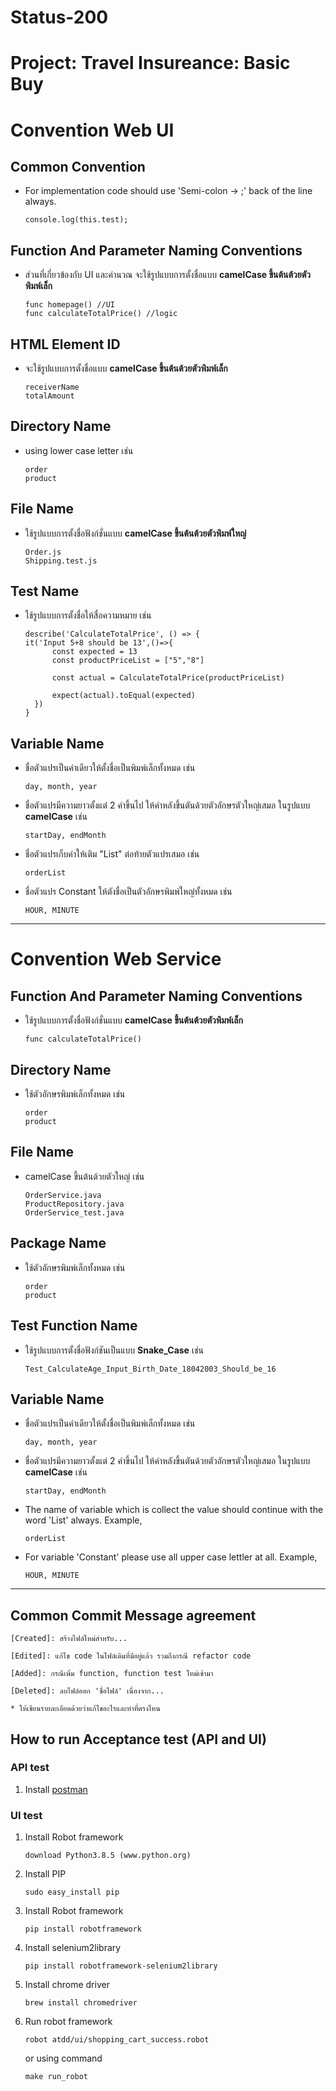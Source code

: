 # Status-200

# Project: Travel Insureance: Basic Buy

# Convention Web UI

## Common Convention

- For implementation code should use 'Semi-colon -> ;' back of the line always.
  
  ```
  console.log(this.test);
  ```

## Function And Parameter Naming Conventions

- ส่วนที่เกี่ยวข้องกับ UI และคำนวณ จะใช้รูปแบบการตั้งชื่อแบบ **camelCase ขึ้นต้นต้วยตัวพิมพ์เล็ก**
  
  ```
  func homepage() //UI
  func calculateTotalPrice() //logic
  ```

## HTML Element ID

- จะใช้รูปแบบการตั้งชื่อแบบ **camelCase ขึ้นต้นต้วยตัวพิมพ์เล็ก**
  
  ```
  receiverName
  totalAmount
  ```

## Directory Name

- using lower case letter เช่น
  
  ```
  order
  product
  ```

## File Name

- ใช้รูปแบบการตั้งชื่อฟังก์ชั่นแบบ **camelCase ขึ้นต้นต้วยตัวพิมพ์ใหญ่**
  
  ```
  Order.js
  Shipping.test.js
  ```

## Test Name

- ใช้รูปแบบการตั้งชื่อให้สื่อความหมาย เช่น
  
  ```
  describe('CalculateTotalPrice', () => {
  it('Input 5+8 should be 13',()=>{
        const expected = 13
        const productPriceList = ["5","8"]
  
        const actual = CalculateTotalPrice(productPriceList)
  
        expect(actual).toEqual(expected)
    })
  }
  ```

## Variable Name

- ชื่อตัวแปรเป็นคำเดียวให้ตั้งชื่อเป็นพิมพ์เล็กทั้งหมด เช่น
  
  ```
  day, month, year
  ```

- ชื่อตัวแปรมีความยาวตั้งแต่ 2 คำขึ้นไป ให้คำหลังขึ้นตันด้วยตัวอักษรตัวใหญ่เสมอ ในรูปแบบ **camelCase** เช่น
  
  ```
  startDay, endMonth
  ```

- ชื่อตัวแปรเก็บค่าให้เติม "List" ต่อท้ายตัวแปรเสมอ เช่น
  
  ```
  orderList
  ```

- ชื่อตัวแปร Constant ให้ตังชื่อเป็นตัวอักษรพิมพ์ใหญ่ทั้งหมด เช่น
  
  ```
  HOUR, MINUTE
  ```

---

# Convention Web Service

## Function And Parameter Naming Conventions

- ใช้รูปแบบการตั้งชื่อฟังก์ชั่นแบบ **camelCase ขึ้นต้นต้วยตัวพิมพ์เล็ก**
  
  ```
  func calculateTotalPrice()
  ```

## Directory Name

- ใช้ตัวอักษรพิมพ์เล็กทั้งหมด เช่น
  
  ```
  order
  product
  ```

## File Name

- camelCase ขึ้นต้นด้วยตัวใหญ่ เช่น
  
  ```
  OrderService.java
  ProductRepository.java
  OrderService_test.java
  ```

## Package Name

- ใช้ตัวอักษรพิมพ์เล็กทั้งหมด เช่น
  
  ```
  order
  product
  ```

## Test Function Name

- ใช้รูปแบบการตั้งชื่อฟังก์ชันเป็นแบบ **Snake_Case** เช่น
  
  ```
  Test_CalculateAge_Input_Birth_Date_18042003_Should_be_16
  ```

## Variable Name

- ชื่อตัวแปรเป็นคำเดียวให้ตั้งชื่อเป็นพิมพ์เล็กทั้งหมด เช่น
  
  ```
  day, month, year
  ```

- ชื่อตัวแปรมีความยาวตั้งแต่ 2 คำขึ้นไป ให้คำหลังขึ้นตันด้วยตัวอักษรตัวใหญ่เสมอ ในรูปแบบ **camelCase** เช่น
  
  ```
  startDay, endMonth
  ```

- The name of variable which is collect the value should continue with the word 'List' always. Example,
  
  ```
  orderList
  ```

- For variable 'Constant' please use all upper case lettler at all. Example,
  
  ```
  HOUR, MINUTE
  ```

---

## Common Commit Message agreement

```
[Created]: สร้างไฟล์ใหม่สำหรับ...

[Edited]: แก้ไข code ในไฟล์เดิมที่มีอยู่แล้ว รวมถึงกรณี refactor code

[Added]: กรณีเพิ่ม function, function test ใหม่เข้ามา

[Deleted]: ลบไฟล์ออก 'ชื่อไฟล์' เนื่องจาก...

* ให้เขียนรายละเอียดด้วยว่าแก้ไขอะไรและทำที่ตรงไหน
```

## How to run Acceptance test (API and UI)

### API test

1. Install [postman](https://www.postman.com/downloads/)

### UI test

1. Install Robot framework
   
   ```
   download Python3.8.5 (www.python.org)
   ```

2. Install PIP
   
   ```
   sudo easy_install pip
   ```

3. Install Robot framework
   
   ```
   pip install robotframework
   ```

4. Install selenium2library
   
   ```
   pip install robotframework-selenium2library
   ```

5. Install chrome driver
   
   ```
   brew install chromedriver
   ```

6. Run robot framework
   
   ```
   robot atdd/ui/shopping_cart_success.robot
   ```
   
   or using command
   
   ```
   make run_robot
   ```
